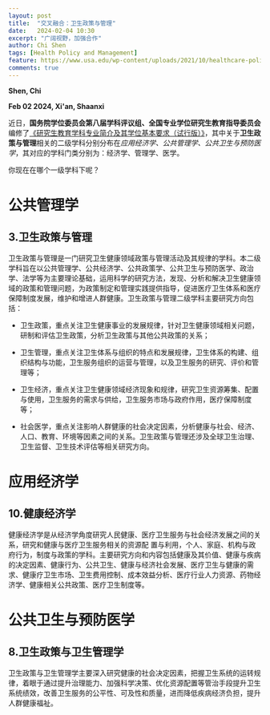```yaml
---
layout: post
title:  "交叉融合：卫生政策与管理"
date:   2024-02-04 10:30
excerpt: "广阔视野，加强合作"
author: Chi Shen
tags: [Health Policy and Management]
feature: https://www.usa.edu/wp-content/uploads/2021/10/healthcare-policy-examples.png
comments: true
---
```


**Shen, Chi**

**Feb 02 2024, Xi'an, Shaanxi**


近日，**国务院学位委员会第八届学科评议组、全国专业学位研究生教育指导委员会**编修了[《研究生教育学科专业简介及其学位基本要求（试行版）》](https://www.acge.org.cn/encyclopediaFront/enterEncyclopediaIndex)，其中关于**卫生政策与管理**相关的二级学科分别分布在*应用经济学、公共管理学、公共卫生与预防医学*，其对应的学科门类分别为：经济学、管理学、医学。

你现在在哪个一级学科下呢？

# 公共管理学
## 3.卫生政策与管理

卫生政策与管理是一门研究卫生健康领域政策与管理活动及其规律的学科。本二级学科旨在以公共管理学、公共经济学、公共政策学、公共卫生与预防医学、政治学、法学等为主要理论基础，运用科学的研究方法，发现、分析和解决卫生健康领域的政策和管理问题，为政策制定和管理实践提供指导，促进医疗卫生体系和医疗保障制度发展，维护和增进人群健康。卫生政策与管理二级学科主要研究方向包括：

- 卫生政策，重点关注卫生健康事业的发展规律，针对卫生健康领域相关问题，研制和评估卫生政策，分析卫生政策与其他公共政策的关系；

- 卫生管理，重点关注卫生体系与组织的特点和发展规律，卫生体系的构建、组织结构与功能，卫生服务组织的运营与管理，以及卫生服务的研究、评价和管理等；

- 卫生经济，重点关注卫生健康领域经济现象和规律，研究卫生资源筹集、配置与使用，卫生服务的需求与供给，卫生服务市场与政府作用，医疗保障制度等；

- 社会医学，重点关注影响人群健康的社会决定因素，分析健康与社会、经济、人口、教育、环境等因素之间的关系。卫生政策与管理还涉及全球卫生治理、卫生监督、卫生技术评估等相关研究方向。



# 应用经济学
## 10.健康经济学

健康经济学是从经济学角度研究人民健康、医疗卫生服务与社会经济发展之间的关系，研究和健康与医疗卫生服务相关的资源配 置与利用，个人、家庭、机构与政府行为，制度与政策的学科。主要研究方向和内容包括健康及其价值、健康与疾病的决定因素、健康行为、公共卫生、健康与经济社会发展、医疗卫生与健康的需求、健康疗卫生市场、卫生费用控制、成本效益分析、医疗行业人力资源、药物经济学、健康相关公共政策、医疗卫生制度等。


# 公共卫生与预防医学
## 8.卫生政策与卫生管理学

卫生政策与卫生管理学主要深入研究健康的社会决定因素，把握卫生系统的运转规律，着眼于通过提升治理能力、加强科学决策、优化资源配置等管治手段提升卫生系统绩效，改善卫生服务的公平性、可及性和质量，进而降低疾病经济负担，提升人群健康福祉。